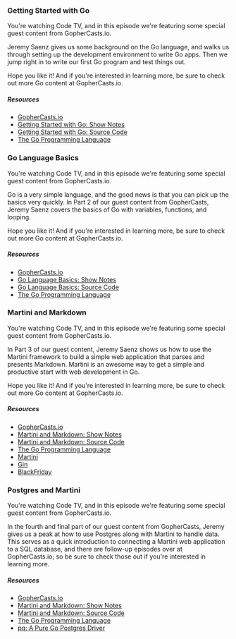 ### Getting Started with Go

You're watching Code TV, and in this episode we're featuring some special guest content from GopherCasts.io.

Jeremy Saenz gives us some background on the Go language, and walks us through setting up the development environment to write Go apps. Then we jump right in to write our first Go program and test things out.

Hope you like it! And if you're interested in learning more, be sure to check out more Go content at GopherCasts.io.

##### Resources
- [GopherCasts.io](https://gophercasts.io/)
- [Getting Started with Go: Show Notes](https://gophercasts.io/lessons/1-getting-started-with-go#notes)
- [Getting Started with Go: Source Code](https://github.com/GopherCasts/Lessons/tree/master/lesson1)
- [The Go Programming Language](http://golang.org)




### Go Language Basics

You're watching Code TV, and in this episode we're featuring some special guest content from GopherCasts.io.

Go is a very simple language, and the good news is that you can pick up the basics very quickly. In Part 2 of our guest content from GopherCasts, Jeremy Saenz covers the basics of Go with variables, functions, and looping.

Hope you like it! And if you're interested in learning more, be sure to check out more Go content at GopherCasts.io.

##### Resources
- [GopherCasts.io](https://gophercasts.io/)
- [Go Language Basics: Show Notes](https://gophercasts.io/lessons/2-go-language-basics#notes)
- [Go Language Basics: Source Code](https://github.com/GopherCasts/Lessons/tree/master/lesson2)
- [The Go Programming Language](http://golang.org)




### Martini and Markdown

You're watching Code TV, and in this episode we're featuring some special guest content from GopherCasts.io.

In Part 3 of our guest content, Jeremy Saenz shows us how to use the Martini framework to build a simple web application that parses and presents Markdown. Martini is an awesome way to get a simple and productive start with web development in Go.

Hope you like it! And if you're interested in learning more, be sure to check out more Go content at GopherCasts.io.

##### Resources
- [GopherCasts.io](https://gophercasts.io/)
- [Martini and Markdown: Show Notes](https://gophercasts.io/lessons/3-martini-and-markdown#notes)
- [Martini and Markdown: Source Code](https://github.com/GopherCasts/Lessons/tree/master/lesson3)
- [The Go Programming Language](http://golang.org)
- [Martini](http://martini.codegangsta.io/)
- [Gin](http://github.com/codegangsta/gin)
- [BlackFriday](http://github.com/russross/blackfriday)



### Postgres and Martini

You're watching Code TV, and in this episode we're featuring some special guest content from GopherCasts.io.

In the fourth and final part of our guest content from GopherCasts, Jeremy gives us a peak at how to use Postgres along with Martini to handle data. This serves as a quick introduction to connecting a Martini web application to a SQL database, and there are follow-up episodes over at GopherCasts.io; so be sure to check those out if you're interested in learning more.

##### Resources
- [GopherCasts.io](https://gophercasts.io/)
- [Martini and Markdown: Show Notes](https://gophercasts.io/lessons/4-postgres-basics#notes)
- [Martini and Markdown: Source Code](https://github.com/GopherCasts/Lessons/tree/master/lesson4)
- [The Go Programming Language](http://golang.org)
- [pq: A Pure Go Postgres Driver](https://github.com/lib/pq)
